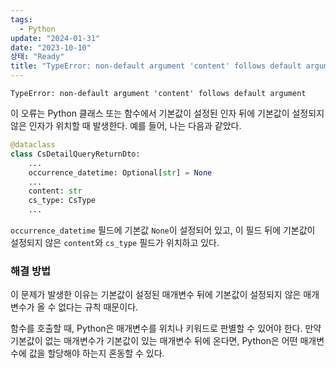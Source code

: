 ```yaml
---
tags:
  - Python
update: "2024-01-31"
date: "2023-10-10"
상태: "Ready"
title: "TypeError: non-default argument 'content' follows default argument"
---
```

`TypeError: non-default argument 'content' follows default argument`



이 오류는 Python 클래스 또는 함수에서 기본값이 설정된 인자 뒤에 기본값이 설정되지 않은 인자가 위치할 때 발생한다. 예를 들어, 나는 다음과 같았다. 

```python
@dataclass
class CsDetailQueryReturnDto:
    ...
    occurrence_datetime: Optional[str] = None
    ...
    content: str
    cs_type: CsType
    ...
```

`occurrence_datetime` 필드에 기본값 `None`이 설정되어 있고, 이 필드 뒤에 기본값이 설정되지 않은 `content`와 `cs_type` 필드가 위치하고 있다.

### 해결 방법

이 문제가 발생한 이유는 기본값이 설정된 매개변수 뒤에 기본값이 설정되지 않은 매개변수가 올 수 없다는 규칙 때문이다. 

함수를 호출할 때, Python은 매개변수를 위치나 키워드로 판별할 수 있어야 한다. 만약 기본값이 없는 매개변수가 기본값이 있는 매개변수 뒤에 온다면, Python은 어떤 매개변수에 값을 할당해야 하는지 혼동할 수 있다.



